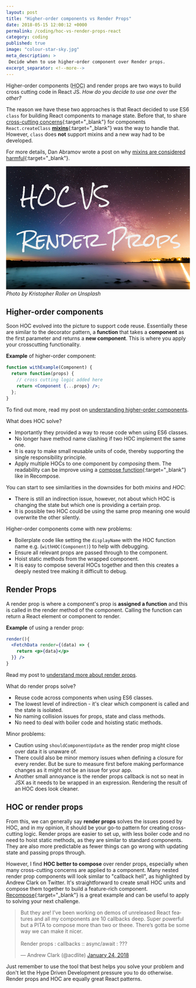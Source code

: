 ```yaml
---
layout: post
title: "Higher-order components vs Render Props"
date: 2018-05-15 12:00:12 +0000
permalink: /coding/hoc-vs-render-props-react
category: coding
published: true
image: "colour-star-sky.jpg"
meta_description: >
 Decide when to use higher-order component over Render props.
excerpt_separator: <!--more-->
---
```


Higher-order components (<abbr title="higher-order component">HOC</abbr>) and render props are two ways to build cross cutting code in React JS. _How do you decide to use one over the other?_

<!--more-->

The reason we have these two approaches is that React decided to use ES6 `class` for building React components to manage state. Before that, to share [cross-cutting concerns](https://stackoverflow.com/questions/23700540/cross-cutting-concern-example){:target="\_blank"} for components `React.createClass` [**mixins**](https://github.com/facebook/react/blob/0.14-stable/docs/docs/05-reusable-components.md#mixins){:target="\_blank"} was the way to handle that. However, `class` does **not** support mixins and a new way had to be developed.

For more details, Dan Abramov wrote a post on why [mixins are considered harmful](https://reactjs.org/blog/2016/07/13/mixins-considered-harmful.html){:target="\_blank"}.

![Colourful starry night](/images/colour-star-sky.jpg)
_Photo by Kristopher Roller on Unsplash_

## Higher-order components

Soon HOC evolved into the picture to support code reuse. Essentially these are similar to the decorator pattern, a **function** that takes a **component** as the first parameter and returns a **new component**. This is where you apply your crosscutting functionality.

**Example** of higher-order component:

```jsx
function withExample(Component) {
  return function(props) {
    // cross cutting logic added here
    return <Component {...props} />;
  };
}
```

To find out more, read my post on [understanding higher-order components](/coding/understanding-higher-order-components).

What does HOC solve?

* Importantly they provided a way to reuse code when using ES6 classes.
* No longer have method name clashing if two HOC implement the same one.
* It is easy to make small reusable units of code, thereby supporting the single responsibility principle.
* Apply multiple HOCs to one component by _composing_ them. The readability can be improve using a [compose function](https://github.com/acdlite/recompose#composition){:target="\_blank"} like in Recompose.

You can start to see similarities in the downsides for both _mixins_ and _HOC_:

* There is still an indirection issue, however, not about which HOC is changing the state but which one is providing a certain prop.
* It is possible two HOC could be using the same prop meaning one would overwrite the other silently.

Higher-order components come with new problems:

* Boilerplate code like setting the `displayName` with the HOC function name e.g. (`withHOC(Component)`) to help with debugging.
* Ensure all relevant props are passed through to the component.
* Hoist static methods from the wrapped component.
* It is easy to compose several HOCs together and then this creates a deeply nested tree making it difficult to debug.

## Render Props

A render prop is where a component's prop is **assigned a function** and this is called in the render method of the component. Calling the function can return a React element or component to render.

**Example** of using a render prop:

```jsx
render(){
  <FetchData render={(data) => {
    return <p>{data}</p>
  }} />
}
```

Read my post to [understand more about render props](/coding/understanding-render-props-react-js).

What do render props solve?

* Reuse code across components when using ES6 classes.
* The lowest level of indirection - it's clear which component is called and the state is isolated.
* No naming collision issues for props, state and class methods.
* No need to deal with boiler code and hoisting static methods.

Minor problems:

* Caution using `shouldComponentUpdate` as the render prop might close over data it is unaware of.
* There could also be minor memory issues when defining a closure for every render. But be sure to measure first before making performance changes as it might not be an issue for your app.
* Another small annoyance is the render props callback is not so neat in JSX as it needs to be wrapped in an expression. Rendering the result of an HOC does look cleaner.

## HOC or render props

From this, we can generally say **render props** solves the issues posed by HOC, and in my opinion, it should be your go-to pattern for creating cross-cutting logic. Render props are easier to set up, with less boiler code and no need to hoist static methods, as they are similar to standard components. They are also more predictable as fewer things can go wrong with updating state and passing props through.

However, I find **HOC better to compose** over render props, especially when many cross-cutting concerns are applied to a component. Many nested render prop components will look similar to "callback hell", as highlighted by Andrew Clark on Twitter. It's straightforward to create small HOC units and compose them together to build a feature-rich component. [Recompose](https://github.com/acdlite/recompose){:target="\_blank"} is a great example and can be useful to apply to solving your next challenge.

<blockquote class="twitter-tweet" data-lang="en"><p lang="en" dir="ltr">But they are! I’ve been working on demos of unreleased React features and all my components are 10 callbacks deep. Super powerful but a PITA to compose more than two or theee. There’s gotta be some way we can make it nicer.<br><br>Render props : callbacks :: async/await : ???</p>&mdash; Andrew Clark (@acdlite) <a href="https://twitter.com/acdlite/status/955954032194895872?ref_src=twsrc%5Etfw">January 24, 2018</a></blockquote>
<script async src="https://platform.twitter.com/widgets.js" charset="utf-8"></script>

Just remember to use the tool that best helps you solve your problem and don't let the Hype Driven Development pressure you to do otherwise. Render props and HOC are equally great React patterns.
